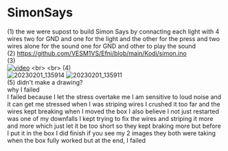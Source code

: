 # SimonSays
(1) the we were supost to build Simon Says by connacting each light with 4 wires two for GND and one for the light and the other for the press and two wires alone for the sound one for GND and other to play the sound
<br>
(2) https://github.com/VESM1VS/Efni/blob/main/Kodi/simon.ino
<br>
(3) 
<br>
[![video](https://user-images.githubusercontent.com/97181489/216170670-2394082a-1819-4300-8069-f6b1c716b4c7.JPG)]([http://www.youtube.com/watch?v=OpI7J9vtbnw](https://www.youtube.com/embed/pyIu2wZ78HA))
<br>
<br>
(4)
<br>
![20230201_135914](https://user-images.githubusercontent.com/97181489/216167096-6af6cce3-d624-4cf3-9dec-12d3b48e9609.jpg)
![20230201_135911](https://user-images.githubusercontent.com/97181489/216167214-0c68e6ef-ab47-4657-86ec-667ba85cb4b3.jpg)
<br>
(5) didn't make a drawing?
<br>
why I failed
<br>
I failed because I let the stress overtake me I am sensitive to loud noise and it can get me stressed when I was striping wires I crushed it too far and the wires kept breaking when I moved the box I also believe I not just restarted was one of my downfalls I kept trying to fix the wires and striping it more and more which just let it be too short so they kept braking more but before I put it in the box I did finish if you see my 2 images they both were taking when the box fully worked but at the end, I failed
